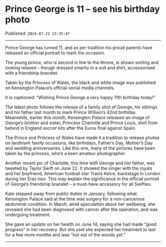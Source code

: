 # Prince George is 11 – see his birthday photo

Published :`2024-07-22 13:35:47`

---

Prince George has turned 11, and as per tradition his proud parents have released an official portrait to mark the occasion.

The young prince, who is second in line to the throne, is shown smiling and looking relaxed – though dressed smartly in a suit and shirt, accessorised with a friendship bracelet.

Taken by the Princess of Wales, the black and white image was published on Kensington Palace’s official social media channels.

It is captioned: “Wishing Prince George a very happy 11th birthday today!”

The latest photo follows the release of a family shot of George, his siblings and his father last month to mark Prince William’s 42nd birthday. Meanwhile, earlier this month, Kensington Palace released an image of George’s brother and sister, Princess Charlotte and Prince Louis, shot from behind in England soccer kits after the Euros final against Spain.

The Prince and Princess of Wales have made it a tradition to release photos on landmark family occasions, like birthdays, Father’s Day, Mother’s Day and wedding anniversaries. Like this one, many of the pictures have been taken by the princess, who’s a keen amateur photographer.

Another recent pic of Charlotte, this time with George and her father, was tweeted by Taylor Swift on June 22. It showed the singer with the royals and her boyfriend, American football star Travis Kelce, backstage in London during her Eras tour. This may explain the significance in the official portrait of George’s friendship bracelet – a must-have accessory for all Swifties.

Kate stepped away from public duties in January, following what Kensington Palace said at the time was surgery for a non-cancerous abdominal condition. In March, amid speculation about her wellbeing, she revealed she had been diagnosed with cancer after the operation, and was undergoing treatment.

She gave an update on her health on June 14, saying she had made “good progress” in her recovery. But she said she expected her treatment to last for a few more months and was “not out of the woods yet.”

---

